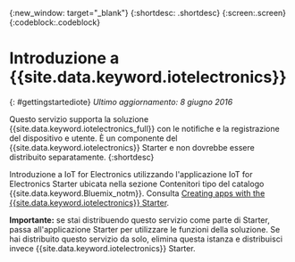 {:new_window: target="_blank"}
{:shortdesc: .shortdesc}
{:screen:.screen}
{:codeblock:.codeblock}


# Introduzione a {{site.data.keyword.iotelectronics}}
{: #gettingstartediote}
*Ultimo aggiornamento: 8 giugno 2016*

Questo servizio supporta la soluzione {{site.data.keyword.iotelectronics_full}} con le notifiche e la registrazione del dispositivo e utente. È un componente del {{site.data.keyword.iotelectronics}} Starter e non dovrebbe essere distribuito separatamente.
{:shortdesc}

Introduzione a IoT for Electronics utilizzando l'applicazione IoT for Electronics Starter ubicata nella sezione Contenitori tipo del catalogo {{site.data.keyword.Bluemix_notm}}. Consulta [Creating apps with the {{site.data.keyword.iotelectronics}} Starter](../../starters/IoTElectronics/index.html).

**Importante:** se stai distribuendo questo servizio come parte di Starter, passa all'applicazione Starter per utilizzare le funzioni della soluzione. Se hai distribuito questo servizio da solo, elimina questa istanza e distribuisci invece {{site.data.keyword.iotelectronics}} Starter.

